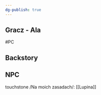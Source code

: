 ```yaml
---
dg-publish: true
---
```

## Gracz - Ala
#PC
## Backstory

## NPC

touchstone /Na moich zasadach/: [[Lupina]]